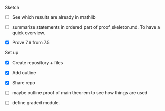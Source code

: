 Sketch
- [ ] See which results are already in mathlib
- [ ] summarize statements in ordered part of proof_skeleton.md. To have a quick overview. 
- [X] Prove 7.6 from 7.5


Set up
- [X] Create repository + files
- [X] Add outline 
- [X] Share repo 


- [ ] maybe outline proof of main theorem to see how things are used
- [ ] define graded module.